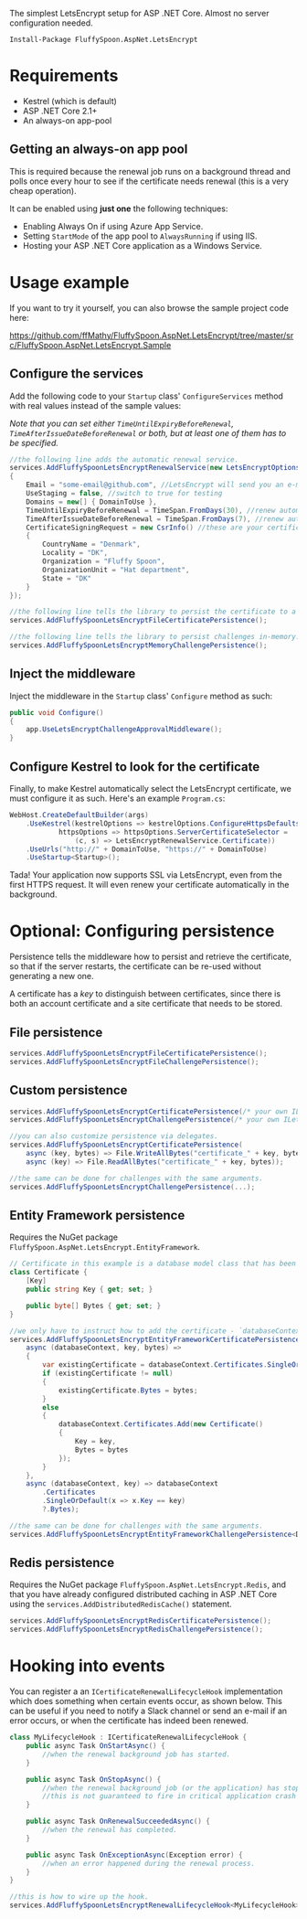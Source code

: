 The simplest LetsEncrypt setup for ASP .NET Core. Almost no server configuration needed.

`Install-Package FluffySpoon.AspNet.LetsEncrypt`

# Requirements
- Kestrel (which is default)
- ASP .NET Core 2.1+
- An always-on app-pool

## Getting an always-on app pool
This is required because the renewal job runs on a background thread and polls once every hour to see if the certificate needs renewal (this is a very cheap operation). 

It can be enabled using __just one__ the following techniques:
- Enabling Always On if using Azure App Service.
- Setting `StartMode` of the app pool to `AlwaysRunning` if using IIS.
- Hosting your ASP .NET Core application as a Windows Service.

# Usage example
If you want to try it yourself, you can also browse the sample project code here:

https://github.com/ffMathy/FluffySpoon.AspNet.LetsEncrypt/tree/master/src/FluffySpoon.AspNet.LetsEncrypt.Sample

## Configure the services
Add the following code to your `Startup` class' `ConfigureServices` method with real values instead of the sample values:

_Note that you can set either `TimeUntilExpiryBeforeRenewal`, `TimeAfterIssueDateBeforeRenewal` or both, but at least one of them has to be specified._

```csharp
//the following line adds the automatic renewal service.
services.AddFluffySpoonLetsEncryptRenewalService(new LetsEncryptOptions()
{
	Email = "some-email@github.com", //LetsEncrypt will send you an e-mail here when the certificate is about to expire
	UseStaging = false, //switch to true for testing
	Domains = new[] { DomainToUse },
	TimeUntilExpiryBeforeRenewal = TimeSpan.FromDays(30), //renew automatically 30 days before expiry
	TimeAfterIssueDateBeforeRenewal = TimeSpan.FromDays(7), //renew automatically 7 days after the last certificate was issued
	CertificateSigningRequest = new CsrInfo() //these are your certificate details
	{
		CountryName = "Denmark",
		Locality = "DK",
		Organization = "Fluffy Spoon",
		OrganizationUnit = "Hat department",
		State = "DK"
	}
});

//the following line tells the library to persist the certificate to a file, so that if the server restarts, the certificate can be re-used without generating a new one.
services.AddFluffySpoonLetsEncryptFileCertificatePersistence();

//the following line tells the library to persist challenges in-memory. challenges are the "/.well-known" URL codes that LetsEncrypt will call.
services.AddFluffySpoonLetsEncryptMemoryChallengePersistence();
```

## Inject the middleware
Inject the middleware in the `Startup` class' `Configure` method as such:

```csharp
public void Configure()
{
	app.UseLetsEncryptChallengeApprovalMiddleware();
}
```

## Configure Kestrel to look for the certificate
Finally, to make Kestrel automatically select the LetsEncrypt certificate, we must configure it as such. Here's an example `Program.cs`:

```csharp
WebHost.CreateDefaultBuilder(args)
	.UseKestrel(kestrelOptions => kestrelOptions.ConfigureHttpsDefaults(
			httpsOptions => httpsOptions.ServerCertificateSelector = 
				(c, s) => LetsEncryptRenewalService.Certificate))
	.UseUrls("http://" + DomainToUse, "https://" + DomainToUse)
	.UseStartup<Startup>();
```

Tada! Your application now supports SSL via LetsEncrypt, even from the first HTTPS request. It will even renew your certificate automatically in the background.

# Optional: Configuring persistence
Persistence tells the middleware how to persist and retrieve the certificate, so that if the server restarts, the certificate can be re-used without generating a new one.

A certificate has a _key_ to distinguish between certificates, since there is both an account certificate and a site certificate that needs to be stored.

## File persistence
```csharp
services.AddFluffySpoonLetsEncryptFileCertificatePersistence();
services.AddFluffySpoonLetsEncryptFileChallengePersistence();
```

## Custom persistence
```csharp
services.AddFluffySpoonLetsEncryptCertificatePersistence(/* your own ILetsEncryptPersistence implementation */);
services.AddFluffySpoonLetsEncryptChallengePersistence(/* your own ILetsEncryptPersistence implementation */);

//you can also customize persistence via delegates.
services.AddFluffySpoonLetsEncryptCertificatePersistence(
	async (key, bytes) => File.WriteAllBytes("certificate_" + key, bytes),
	async (key) => File.ReadAllBytes("certificate_" + key, bytes));

//the same can be done for challenges with the same arguments.
services.AddFluffySpoonLetsEncryptChallengePersistence(...);
```

## Entity Framework persistence
Requires the NuGet package `FluffySpoon.AspNet.LetsEncrypt.EntityFramework`.

```csharp
// Certificate in this example is a database model class that has been configured with the database context.
class Certificate {
	[Key]
	public string Key { get; set; }

	public byte[] Bytes { get; set; }
}

//we only have to instruct how to add the certificate - `databaseContext.SaveChangesAsync()` is automatically called.
services.AddFluffySpoonLetsEncryptEntityFrameworkCertificatePersistence<DatabaseContext>(
	async (databaseContext, key, bytes) =>
	{
		var existingCertificate = databaseContext.Certificates.SingleOrDefault(x => x.Key == key);
		if (existingCertificate != null)
		{
			existingCertificate.Bytes = bytes;
		}
		else
		{
			databaseContext.Certificates.Add(new Certificate()
			{
				Key = key,
				Bytes = bytes
			});
		}
	},
	async (databaseContext, key) => databaseContext
		.Certificates
		.SingleOrDefault(x => x.Key == key)
		?.Bytes);

//the same can be done for challenges with the same arguments.
services.AddFluffySpoonLetsEncryptEntityFrameworkChallengePersistence<DatabaseContext>(...);
```

## Redis persistence
Requires the NuGet package `FluffySpoon.AspNet.LetsEncrypt.Redis`, and that you have already configured distributed caching in ASP .NET Core using the `services.AddDistributedRedisCache()` statement.

```csharp
services.AddFluffySpoonLetsEncryptRedisCertificatePersistence();
services.AddFluffySpoonLetsEncryptRedisChallengePersistence();
```

# Hooking into events
You can register a an `ICertificateRenewalLifecycleHook` implementation which does something when certain events occur, as shown below. This can be useful if you need to notify a Slack channel or send an e-mail if an error occurs, or when the certificate has indeed been renewed.

```csharp
class MyLifecycleHook : ICertificateRenewalLifecycleHook {
	public async Task OnStartAsync() {
		//when the renewal background job has started.
	}

	public async Task OnStopAsync() {
		//when the renewal background job (or the application) has stopped.
		//this is not guaranteed to fire in critical application crash scenarios.
	}

	public async Task OnRenewalSucceededAsync() {
		//when the renewal has completed.
	}

	public async Task OnExceptionAsync(Exception error) {
		//when an error happened during the renewal process.
	}
}

//this is how to wire up the hook.
services.AddFluffySpoonLetsEncryptRenewalLifecycleHook<MyLifecycleHook>();
```